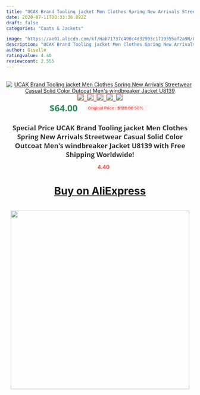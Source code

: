 ```yaml
---
title: "UCAK Brand Tooling jacket Men Clothes Spring New Arrivals Streetwear Casual Solid Color Outcoat Men's windbreaker Jacket U8139"
date: 2020-07-11T08:33:36.892Z
draft: false
categories: "Coats & Jackets"

image: "https://ae01.alicdn.com/kf/Hab71737c490c4d32903c1719355af2a9N/UCAK-Brand-Tooling-jacket-Men-Clothes-Spring-New-Arrivals-Streetwear-Casual-Solid-Color-Outcoat-Men-s.jpg"
description: "UCAK Brand Tooling jacket Men Clothes Spring New Arrivals Streetwear Casual Solid Color Outcoat Men's windbreaker Jacket U8139"
author: Giselle
ratingvalue: 4.40
reviewcount: 2.555
---
```

<br>
<div style="text-align: center;">
<a href="https://s.click.aliexpress.com/e/_AqkySZ" target="_blank" rel="nofollow noopener noreferrer"><img alt="UCAK Brand Tooling jacket Men Clothes Spring New Arrivals Streetwear Casual Solid Color Outcoat Men's windbreaker Jacket U8139" class="magnifier-image" src="https://ae01.alicdn.com/kf/Hab71737c490c4d32903c1719355af2a9N/UCAK-Brand-Tooling-jacket-Men-Clothes-Spring-New-Arrivals-Streetwear-Casual-Solid-Color-Outcoat-Men-s.jpg_640x640.jpg">
<br>
<img style="border:1px solid salmon" src="https://ae01.alicdn.com/kf/Hab71737c490c4d32903c1719355af2a9N/UCAK-Brand-Tooling-jacket-Men-Clothes-Spring-New-Arrivals-Streetwear-Casual-Solid-Color-Outcoat-Men-s.jpg_120x120.jpg">&nbsp;&nbsp;<img style="border:1px solid salmon" src="https://ae01.alicdn.com/kf/H1e990fb87f4843d2906685e325cb33d2E/UCAK-Brand-Tooling-jacket-Men-Clothes-Spring-New-Arrivals-Streetwear-Casual-Solid-Color-Outcoat-Men-s.jpg_120x120.jpg">&nbsp;&nbsp;<img style="border:1px solid salmon" src="https://ae01.alicdn.com/kf/H26e005ceac2c4586937e1901c7d3be42b/UCAK-Brand-Tooling-jacket-Men-Clothes-Spring-New-Arrivals-Streetwear-Casual-Solid-Color-Outcoat-Men-s.jpg_120x120.jpg">&nbsp;&nbsp;<img style="border:1px solid salmon" src="https://ae01.alicdn.com/kf/Hb9a70df086614438be01190b13c3f7adi/UCAK-Brand-Tooling-jacket-Men-Clothes-Spring-New-Arrivals-Streetwear-Casual-Solid-Color-Outcoat-Men-s.jpg_120x120.jpg">&nbsp;&nbsp;<img style="border:1px solid salmon" src="https://ae01.alicdn.com/kf/Had03e4b563134b6c9b5109a9528993d5O/UCAK-Brand-Tooling-jacket-Men-Clothes-Spring-New-Arrivals-Streetwear-Casual-Solid-Color-Outcoat-Men-s.jpg_120x120.jpg"></a></div><br0>
<div style="text-align: center;"><span style="background-color: white; border: 0px; box-sizing: border-box; color: seagreen; display: inline-block; font-family: &quot;open sans&quot; , &quot;arial&quot; , &quot;helvetica&quot; , sans-serif , &quot;heiti&quot;; font-size: 24px; font-stretch: inherit; font-weight: 700; line-height: inherit; margin: 0px 10px 0px 0px; padding: 0px; vertical-align: middle;">$64.00 </span>
<span style="background: rgb(255 , 241 , 241); border-radius: 3px; border: 0px; box-sizing: border-box; color: #ff4747; display: inline-block; font-family: inherit; font-size: 12px; font-stretch: inherit; font-style: inherit; font-variant: inherit; font-weight: 600; line-height: inherit; margin: 0px; padding: 2px 5px; transform: scale(0.9); vertical-align: middle;">Original Price : <b style="text-decoration: line-through;">$128.00 </b> 50%&nbsp;&nbsp;</span></div>
<h1 style="color: #333333; display: inline-block; font-family: &quot;open sans&quot; , &quot;arial&quot; , &quot;helvetica&quot; , sans-serif , &quot;heiti&quot;; font-size: 18px; font-stretch: inherit; font-weight: 700; text-align: center;">Special Price UCAK Brand Tooling jacket Men Clothes Spring New Arrivals Streetwear Casual Solid Color Outcoat Men's windbreaker Jacket U8139 with Free Shipping Worldwide!</h1>
<div style="color: #ff4747; text-align: center;">
<img src="https://4.bp.blogspot.com/-M0ZcTcb-5uY/XleCXlxnR4I/AAAAAAAAAEc/OrjgMkXV1oMQFaCRZj5HQwOCBcu3w1FegCPcBGAYYCw/s1600/star.png" style="height: 15px;">&nbsp;<b>4.40</b></div>
<div class="button_cont" align="center"><a class="buynow_a" href="https://s.click.aliexpress.com/e/_AqkySZ" target="_blank" rel="nofollow noopener noreferrer"><H1>Buy on AliExpress</H1></a></div><br>
<div class="separator" style="clear: both; text-align: center;">
<img src="https://lh3.googleusercontent.com/-pTy5HemUv9M/XlePHvY0dAI/AAAAAAAAAE4/0nX5iRUoIWY8eMW9Dpxeirr157OZliDIgCLcBGAsYHQ/s1600/badge.gif" width="480">
</div>
